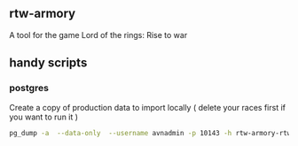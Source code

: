 ## rtw-armory

A tool for the game Lord of the rings: Rise to war

## handy scripts

### postgres

Create a copy of production data to import locally ( delete your races first if you want to run it )

```sh
pg_dump -a  --data-only  --username avnadmin -p 10143 -h rtw-armory-rtw-armory.a.aivencloud.com -C --column-inserts --exclude-table=public.migration  --exclude-table=public.session defaultdb > rtw-armory-backup-production.sql
```
